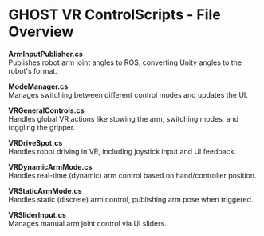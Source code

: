 # GHOST VR ControlScripts - File Overview

**ArmInputPublisher.cs**  
Publishes robot arm joint angles to ROS, converting Unity angles to the robot's format.

**ModeManager.cs**  
Manages switching between different control modes and updates the UI.

**VRGeneralControls.cs**  
Handles global VR actions like stowing the arm, switching modes, and toggling the gripper.

**VRDriveSpot.cs**  
Handles robot driving in VR, including joystick input and UI feedback.

**VRDynamicArmMode.cs**  
Handles real-time (dynamic) arm control based on hand/controller position.

**VRStaticArmMode.cs**  
Handles static (discrete) arm control, publishing arm pose when triggered.

**VRSliderInput.cs**  
Manages manual arm joint control via UI sliders.
